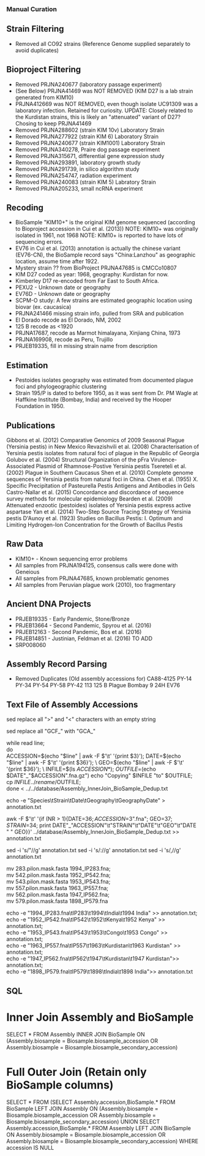 
### Manual Curation  

## Strain Filtering
- Removed all CO92 strains (Reference Genome supplied separately to avoid duplicates)

## Bioproject Filtering
- Removed PRJNA240677 (laboratory passage experiment)
- (See Below) PRJNA41469 was NOT REMOVED (KIM D27 is a lab strain generated from KIM10)
- PRJNA412669 was NOT REMOVED, even though isolate UC91309 was a laboratory infection. Retained for curiosity.
	UPDATE: Closely related to the Kurdistan strains, this is likely an "attenuated" variant of D27?
	Chosing to keep PRJNA41469
- Removed PRJNA288602 (strain KIM 10v) Laboratory Strain
- Removed PRJNA277922 (strain KIM 6) Laboratory Strain
- Removed PRJNA240677 (strain KIM1001) Laboratory Strain
- Removed PRJNA340278, Praire dog passage experiment
- Removed PRJNA315671, differential gene expression study
- Removed PRJNA293891, laboratory growth study
- Removed PRJNA291739, in silico algorithm study
- Removed PRJNA254747, radiation experiment
- Removed PRJNA240083 (strain KIM 5) Labratory Strain
- Removed PRJNA205233, small ncRNA experiment

## Recoding
- BioSample "KIM10+" is the original KIM genome sequenced (according to Bioproject accession in Cui et al. (2013))
	NOTE: KIM10+ was originally isolated in 1961, not 1968
	NOTE: KIM10+ is reported to have lots of sequencing errors.
- EV76 in Cui et al. (2013) annotation is actually the chinese variant (EV76-CN),
	the BioSample record says "China:Lanzhou" as geographic location, assume time after 1922.
- Mystery strain ?? from BioProject PRJNA47685 is CMCCo10807
- KIM D27 coded as year: 1968, geography: Kurdistan for now.
- Kimberley D17 re-encoded from Far East to South Africa.
- PEXU2 - Unknown date or geography
- EV76D - Unknown date or geography
- SCPM-O study: A few strains are estimated geographic location using biovar (ex. caucasica)
- PRJNA241466 missing strain info, pulled from SRA and publication
- El Dorado recode as El Dorado, NM, 2002
- 125 B recode as <1920
- PRJNA17687, recode as Marmot himalayana, Xinjiang China, 1973
- PRJNA169908, recode as Peru,  Trujillo
- PRJEB19335, fill in missing strain name from description

## Estimation
- Pestoides isolates geography was estimated from documented plague foci and phylogeographic clustering
- Strain 195/P is dated to before 1950, as it was sent from Dr. PM Wagle at Haffkine Institute (Bombay, India) and
	received by the Hooper Foundation in 1950.

## Publications
Gibbons et al. (2012) Comparative Genomics of 2009 Seasonal Plague (Yersinia pestis) in New Mexico 
Revazishvili et al. (2008) Characterisation of Yersinia pestis isolates from natural foci of plague in the Republic of Georgia
Golubov et al. (2004) Structural Organization of the pFra Virulence-Associated Plasmid of Rhamnose-Postive Yersinia pestis
Tsereteli et al. (2002) Plague in Southern Caucasus
Shen et al. (2010) Complete genome sequences of Yersinia pestis from natural foci in China.
Chen et al. (1955) X. Specific Precipitation of Pasteurella Pestis Antigens and Antibodies in Gels
Castro-Nallar et al. (2015) Concordance and discordance of sequence survey methods for molecular epidemiology
Bearden et al. (2009) Attenuated enzootic (pestoides) isolates of Yersinia pestis express active aspartase
Yan et al. (2014) Two-Step Source Tracing Strategy of Yersinia pestis
D'Aunoy et al. (1923) Studies on Bacillus Pestis: I. Optimum and Limiting Hydrogen-Ion Concentration for the Growth of Bacillus Pestis


## Raw Data
- KIM10+ - Known sequencing error problems
- All samples from PRJNA194125, consensus calls were done with Geneious
- All samples from PRJNA47685, known problematic genomes
- All samples from Peruvian plague work (2010), too fragmentary

## Ancient DNA Projects
- PRJEB19335 - Early Pandemic, Stone/Bronze
- PRJEB13664 - Second Pandemic, Spyrou et al. (2016)
- PRJEB12163 - Second Pandemic, Bos et al. (2016)
- PRJEB14851 - Justinian, Feldman et al. (2016)
TO ADD
- SRP008060

## Assembly Record Parsing
- Removed Duplicates (Old assembly accessions for)
	CA88-4125
	PY-14
	PY-34
	PY-54
	PY-58
	PY-42
	113
	125 B Plague Bombay
	9
	24H
	EV76

## Text File of Assembly Accessions
sed replace all ">" and "<" characters with an empty string

sed replace all "GCF_" with "GCA_"

while read line; \
    do \
        ACCESSION=$(echo "$line" | awk -F $'\t' '{print $3}'); 
        DATE=$(echo "$line" | awk -F $'\t' '{print $36}'); \
	GEO=$(echo "$line" | awk -F $'\t' '{print $36}'); \
	INFILE=$(ls $ACCESSION*); \
	OUTFILE=$(echo $DATE"_"$ACCESSION".fna.gz")
	echo "Copying" $INFILE "to" $OUTFILE; \
	cp $INFILE ../rename/$OUTFILE; \
	done < ../../database/Assembly_InnerJoin_BioSample_Dedup.txt

echo -e "Species\tStrain\tDate\tGeography\tGeographyDate" > annotation.txt

awk -F $'\t' '{if (NR > 1){DATE=$36;ACCESSION=$3".fna"; GEO=$37; STRAIN=$34; print DATE"_"ACCESSION"\t"STRAIN"\t"DATE"\t"GEO"\t"DATE " " GEO}}'
../database/Assembly_InnerJoin_BioSample_Dedup.txt >> annotation.txt

sed -i 's/"//g' annotation.txt
sed -i 's/://g' annotation.txt
sed -i 's/,//g' annotation.txt

mv 283.pilon.mask.fasta 1994_IP283.fna; \
mv 542.pilon.mask.fasta 1952_IP542.fna; \
mv 543.pilon.mask.fasta 1953_IP543.fna; \
mv 557.pilon.mask.fasta 1963_IP557.fna; \
mv 562.pilon.mask.fasta 1947_IP562.fna; \
mv 579.pilon.mask.fasta 1898_IP579.fna

echo -e "1994_IP283.fna\tIP283\t1994\tIndia\t1994 India" >> annotation.txt; \
echo -e "1952_IP542.fna\tIP542\t1952\tKenya\t1952 Kenya" >> annotation.txt; \
echo -e "1953_IP543.fna\tIP543\t1953\tCongo\t1953 Congo" >> annotation.txt; \
echo -e "1963_IP557.fna\tIP557\t1963\tKurdistan\t1963 Kurdistan" >> annotation.txt; \
echo -e "1947_IP562.fna\tIP562\t1947\tKurdistan\t1947 Kurdistan">> annotation.txt; \
echo -e "1898_IP579.fna\tIP579\t1898\tIndia\t1898 India">> annotation.txt

## SQL
# Inner Join Assembly and BioSample
SELECT *
FROM Assembly
INNER JOIN BioSample 
ON 
(Assembly.biosample = Biosample.biosample_accession
OR Assembly.biosample = Biosample.biosample_secondary_accession)

# Full Outer Join (Retain only BioSample columns)
SELECT * FROM 
(SELECT Assembly.accession,BioSample.* FROM BioSample
LEFT JOIN Assembly
ON (Assembly.biosample = Biosample.biosample_accession OR Assembly.biosample = Biosample.biosample_secondary_accession)
UNION
SELECT Assembly.accession,BioSample.* FROM Assembly
LEFT JOIN BioSample
ON Assembly.biosample = Biosample.biosample_accession OR Assembly.biosample = Biosample.biosample_secondary_accession)
WHERE accession IS NULL

